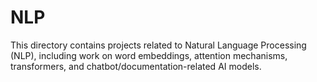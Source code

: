 # NLP
This directory contains projects related to Natural Language Processing (NLP), including work on word embeddings, attention mechanisms, transformers, and chatbot/documentation-related AI models.
